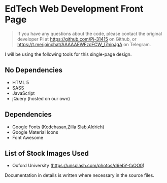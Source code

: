 # EdTech Web Development Front Page

>If you have any questions about the code, please contact the original developer Pi at https://github.com/Pi-31415 on Github, or https://t.me/joinchat/AAAAAEWFzdFCW_I7nipJgA on Telegram.

I will be using the following tools for this single-page design.

## No Dependencies

* HTML 5
* SASS
* JavaScript
* jQuery (hosted on our own)

## Dependencies
* Google Fonts (Kodchasan,Zilla Slab,Aldrich)
* Google Material Icons
* Font Awesome

## List of Stock Images Used
* Oxford University (https://unsplash.com/photos/d6ebY-faOO0)

Documentation in details is written where necessary in the source files.
